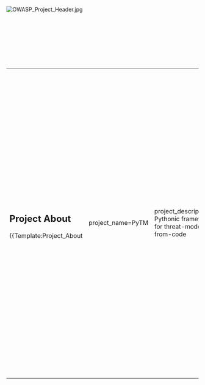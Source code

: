 <div style="width:100%;height:160px;border:0,margin:0;overflow: hidden;">

![OWASP_Project_Header.jpg](OWASP_Project_Header.jpg
"OWASP_Project_Header.jpg")

</div>

<table>
<tbody>
<tr class="odd">
<td><h2 id="project_about">Project About</h2>
<p>{{Template:Project_About</p></td>
<td><p>project_name=PyTM</p></td>
<td><p>project_description=A Pythonic framework for threat-modeling-from-code</p></td>
<td><p>project_license=MIT License</p></td>
<td><p>leader_name1=Izar Tarandach</p></td>
<td><p>leader_name2= Matthew J. Coles</p></td>
<td><p>contributor_name1=Rohit Shambhuni</p></td>
<td><p>contributor_name2=Nick Ozmore</p></td>
<td><p>contributor_name3=Pooja Ahvad</p></td>
<td><p>presentation_link=<a href="https://www.youtube.com/watch?v=VbW-X0j35gw">https://www.youtube.com/watch?v=VbW-X0j35gw</a> AppSecCali 2019 - Threat Model Every Story: Practical Continuous Threat Modeling Work for Your Team - }}</p>
<h2 id="owasp_pytm">OWASP PyTM</h2>
<p>PyTM is an effort to enable developers to create and maintain threat models in a way that is natural for them, using a familiar OO syntax (Python, but should be generic enough to enable any developer with minimal OO experience to use it) to describe a system in terms of its elements and their attributes, in a way that can be easily shared, version-controlled and collaborated on.</p>
<p>That description is a self-enclosed Python script that when run generates diagrams (DFDs and sequence), threats (based on a library of rules) and reports (joining diagrams and threats).</p>
<h2 id="description">Description</h2>
<p><span style="color:#ff0000"></p>
<p><code>   This is where you need to add your more robust project description. A project description should outline the purpose of the project, how it is used, and the value it provides to application security. Ideally, project descriptions should be written in such a way that there is no question what value the project provides to the software security community. This section will be seen and used in various places within the Projects Portal. Poorly written project descriptions therefore detract from a project’s visibility, so project leaders should ensure that the description is meaningful.  </code></p>
<p></span></p>
<h2 id="licensing">Licensing</h2>
<p>This program is free software: you can redistribute it and/or modify it under the terms of the <a href="https://opensource.org/licenses/MIT">MIT License</a> as published by the Massachusetts Institute of Technology. OWASP PyTM and any contributions are Copyright © by the Project Leader(s).</p>
<h2 id="roadmap">Roadmap</h2>
<p><span style="color:#ff0000"> As of <strong>November, 2013, the highest priorities for the next 6 months</strong> are: <strong></p>
<ul>
<li>Complete the first draft of the Tool Project Template</li>
<li>Get other people to review the Tool Project Template and provide feedback</li>
<li>Incorporate feedback into changes in the Tool Project Template</li>
<li>Finalize the Tool Project template and have it reviewed to be promoted from an Incubator Project to a Lab Project</li>
</ul>
<p></strong></p>
<p>Subsequent Releases will add <strong></p>
<ul>
<li>Internationalization Support</li>
<li>Additional Unit Tests</li>
<li>Automated Regression tests</li>
</ul>
<p></strong></p>
<h2 id="getting_involved">Getting Involved</h2>
<p><span style="color:#ff0000"> Involvement in the development and promotion of <strong>Tool Project Template</strong> is actively encouraged! You do not have to be a security expert or a programmer to contribute. Some of the ways you can help are as follows:</p></td>
<td><h2 id="project_resources">Project Resources</h2>
<p><span style="color:#ff0000"></p>
<p><code>   This is where you can link to the key locations for project files, including setup programs, the source code repository, online documentation, a Wiki Home Page, threaded discussions about the project, and Issue Tracking system, etc. </code></p>
<p></span></p>
<p><a href="https://github.com/SamanthaGroves">Installation Package</a></p>
<p><a href="https://github.com/SamanthaGroves">Source Code</a></p>
<p><a href="https://github.com/SamanthaGroves">What's New (Revision History)</a></p>
<p><a href="https://github.com/SamanthaGroves">Documentation</a></p>
<p><a href="https://github.com/SamanthaGroves">Wiki Home Page</a></p>
<p><a href="https://github.com/SamanthaGroves">Issue Tracker</a></p>
<p><a href="https://github.com/SamanthaGroves">Slide Presentation</a></p>
<p><a href="https://github.com/SamanthaGroves">Video</a></p>
<h2 id="project_leader">Project Leader</h2>
<p>Izar Tarandach</p>
<p>Matthew J. Coles</p>
<h2 id="related_projects">Related Projects</h2>
<ul>
<li><a href="OWASP_Threat_Dragon" title="wikilink">OWASP_Threat_Dragon</a></li>
<li><a href="OWASP_Automated_Threats_to_Web_Applications" title="wikilink">OWASP_Automated_Threats_to_Web_Applications</a></li>
</ul></td>
</tr>
</tbody>
</table>